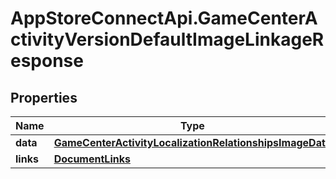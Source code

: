 # AppStoreConnectApi.GameCenterActivityVersionDefaultImageLinkageResponse

## Properties

Name | Type | Description | Notes
------------ | ------------- | ------------- | -------------
**data** | [**GameCenterActivityLocalizationRelationshipsImageData**](GameCenterActivityLocalizationRelationshipsImageData.md) |  | 
**links** | [**DocumentLinks**](DocumentLinks.md) |  | 


